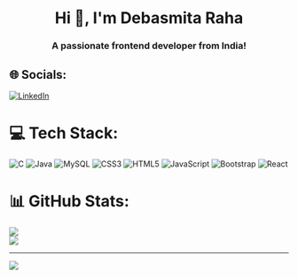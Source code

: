<h1 align="center">Hi 👋, I'm Debasmita Raha</h1>
<h3 align="center">A passionate frontend developer from India!</h3>

## 🌐 Socials:
[![LinkedIn](https://img.shields.io/badge/LinkedIn-%230077B5.svg?logo=linkedin&logoColor=white)](https://linkedin.com/in/debasmita-raha) 

# 💻 Tech Stack:
![C](https://img.shields.io/badge/c-%2300599C.svg?style=for-the-badge&logo=c&logoColor=white) ![Java](https://img.shields.io/badge/java-%23ED8B00.svg?style=for-the-badge&logo=openjdk&logoColor=white) ![MySQL](https://img.shields.io/badge/mysql-4479A1.svg?style=for-the-badge&logo=mysql&logoColor=white) ![CSS3](https://img.shields.io/badge/css3-%231572B6.svg?style=for-the-badge&logo=css3&logoColor=white) ![HTML5](https://img.shields.io/badge/html5-%23E34F26.svg?style=for-the-badge&logo=html5&logoColor=white) ![JavaScript](https://img.shields.io/badge/javascript-%23323330.svg?style=for-the-badge&logo=javascript&logoColor=%23F7DF1E) ![Bootstrap](https://img.shields.io/badge/bootstrap-%238511FA.svg?style=for-the-badge&logo=bootstrap&logoColor=white) ![React](https://img.shields.io/badge/react-%2320232a.svg?style=for-the-badge&logo=react&logoColor=%2361DAFB)
# 📊 GitHub Stats:
![](https://github-readme-streak-stats.herokuapp.com/?user=DebasmitaRaha&theme=radical&hide_border=true)<br/>
![](https://github-readme-stats.vercel.app/api/top-langs/?username=DebasmitaRaha&theme=radical&hide_border=true&include_all_commits=false&count_private=false&layout=compact)

---
[![](https://visitcount.itsvg.in/api?id=DebasmitaRaha&icon=0&color=0)](https://visitcount.itsvg.in)

<!-- Proudly created with GPRM ( https://gprm.itsvg.in ) -->
